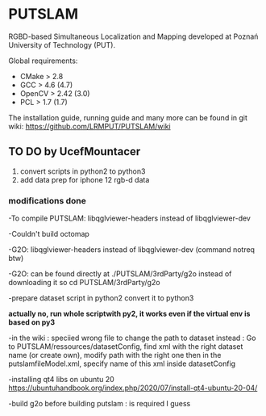 PUTSLAM
=======

RGBD-based Simultaneous Localization and Mapping developed at Poznań University of Technology (PUT).

Global requirements:
  - CMake > 2.8
  - GCC > 4.6 (4.7)
  - OpenCV > 2.42 (3.0)
  - PCL > 1.7 (1.7)


The installation guide, running guide and many more can be found in git wiki:
https://github.com/LRMPUT/PUTSLAM/wiki


## **TO DO by UcefMountacer**

1. convert scripts in python2 to python3
2. add data prep for iphone 12 rgb-d data

### modifications done

-To compile PUTSLAM:
libqglviewer-headers instead of libqglviewer-dev

-Couldn't build octomap

-G2O:
libqglviewer-headers instead of libqglviewer-dev
(command notreq btw)

-G2O:
can be found directly at ./PUTSLAM/3rdParty/g2o instead of downloading it
so cd PUTSLAM/3rdParty/g2o

-prepare dataset script in python2
convert it to python3 

**actually no, run whole scriptwith py2, it works even if the virtual env is based on py3**

-in the wiki : speciied wrong file to change the path to dataset
instead : Go to PUTSLAM/ressources/datasetConfig, find xml with the right dataset name (or create own), modify path with the right one then in the putslamfileModel.xml, specify name of this xml inside datasetConfig

-installing qt4 libs on ubuntu 20
https://ubuntuhandbook.org/index.php/2020/07/install-qt4-ubuntu-20-04/

-build g2o before building putslam : is required I guess


